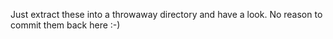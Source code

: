 Just extract these into a throwaway directory and have a look. No reason to commit them back here :-)
